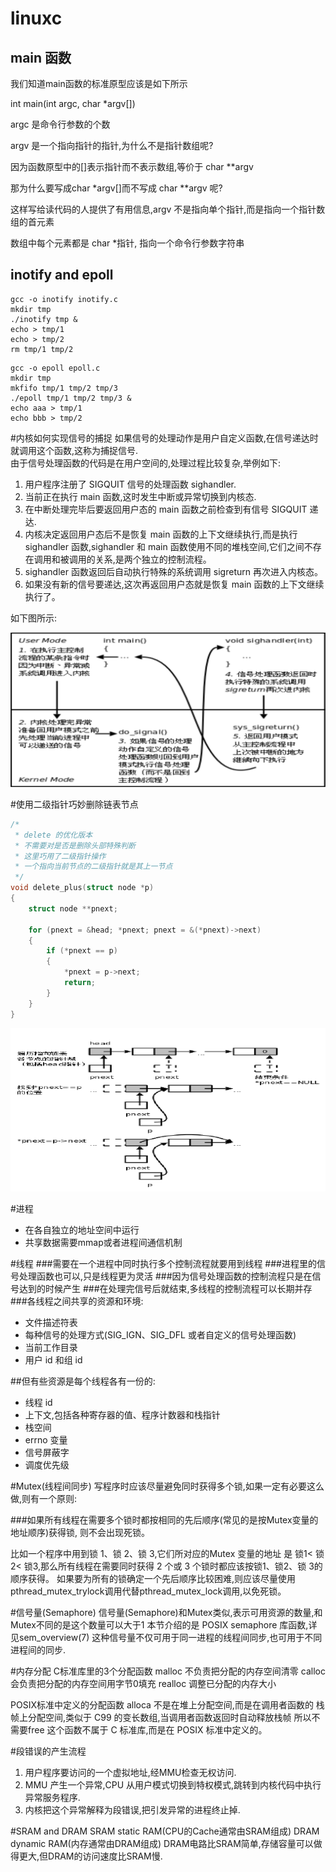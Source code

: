 # linuxc

## main 函数

我们知道main函数的标准原型应该是如下所示

int main(int argc, char *argv[])

argc 是命令行参数的个数

argv 是一个指向指针的指针,为什么不是指针数组呢?

因为函数原型中的[]表示指针而不表示数组,等价于 char **argv

那为什么要写成char *argv[]而不写成 char **argv 呢?

这样写给读代码的人提供了有用信息,argv 不是指向单个指针,而是指向一个指针数组的首元素

数组中每个元素都是 char *指针, 指向一个命令行参数字符串

## inotify and epoll

```shell
gcc -o inotify inotify.c
mkdir tmp
./inotify tmp &
echo > tmp/1
echo > tmp/2
rm tmp/1 tmp/2
```

```shell
gcc -o epoll epoll.c
mkdir tmp
mkfifo tmp/1 tmp/2 tmp/3
./epoll tmp/1 tmp/2 tmp/3 &
echo aaa > tmp/1
echo bbb > tmp/2 
```

#内核如何实现信号的捕捉
如果信号的处理动作是用户自定义函数,在信号递达时就调用这个函数,这称为捕捉信号.  
由于信号处理函数的代码是在用户空间的,处理过程比较复杂,举例如下:  

1. 用户程序注册了 SIGQUIT 信号的处理函数 sighandler.  
2. 当前正在执行 main 函数,这时发生中断或异常切换到内核态.  
3. 在中断处理完毕后要返回用户态的 main 函数之前检查到有信号 SIGQUIT 递达.  
4. 内核决定返回用户态后不是恢复 main 函数的上下文继续执行,而是执行 sighandler 函数,sighandler 和 main 函数使用不同的堆栈空间,它们之间不存在调用和被调用的关系,是两个独立的控制流程。  
5. sighandler 函数返回后自动执行特殊的系统调用 sigreturn 再次进入内核态。  
6. 如果没有新的信号要递达,这次再返回用户态就是恢复 main 函数的上下文继续执行了。  

如下图所示:

![kernel catch signal](./pngs/signal.png)


#使用二级指针巧妙删除链表节点
```c
/*
 * delete 的优化版本
 * 不需要对是否是删除头部特殊判断
 * 这里巧用了二级指针操作
 * 一个指向当前节点的二级指针就是其上一节点
 */
void delete_plus(struct node *p)
{
	struct node **pnext;

	for (pnext = &head; *pnext; pnext = &(*pnext)->next)
	{
		if (*pnext == p)
		{
			*pnext = p->next;
			return;
		}
	}
}
```

![delete](./pngs/delete.png)

#进程
+ 在各自独立的地址空间中运行
+ 共享数据需要mmap或者进程间通信机制

#线程
###需要在一个进程中同时执行多个控制流程就要用到线程
###进程里的信号处理函数也可以,只是线程更为灵活
###因为信号处理函数的控制流程只是在信号达到的时候产生
###在处理完信号后就结束,多线程的控制流程可以长期并存
###各线程之间共享的资源和环境:
+ 文件描述符表
+ 每种信号的处理方式(SIG_IGN、SIG_DFL 或者自定义的信号处理函数)
+ 当前工作目录
+ 用户 id 和组 id

##但有些资源是每个线程各有一份的:
+ 线程 id
+ 上下文,包括各种寄存器的值、程序计数器和栈指针
+ 栈空间
+ errno 变量
+ 信号屏蔽字
+ 调度优先级

#Mutex(线程间同步)
写程序时应该尽量避免同时获得多个锁,如果一定有必要这么做,则有一个原则:

###如果所有线程在需要多个锁时都按相同的先后顺序(常见的是按Mutex变量的地址顺序)获得锁, 则不会出现死锁。

比如一个程序中用到锁 1、锁 2、锁 3,它们所对应的Mutex 变量的地址
是 锁1< 锁2< 锁3,那么所有线程在需要同时获得 2 个或 3 个锁时都应该按锁1、锁2、锁 3的顺序获得。
如果要为所有的锁确定一个先后顺序比较困难,则应该尽量使用 pthread_mutex_trylock调用代替pthread_mutex_lock调用,以免死锁。

#信号量(Semaphore)
信号量(Semaphore)和Mutex类似,表示可用资源的数量,和Mutex不同的是这个数量可以大于1
本节介绍的是 POSIX semaphore 库函数,详见sem_overview(7)
这种信号量不仅可用于同一进程的线程间同步,也可用于不同进程间的同步.

#内存分配
C标准库里的3个分配函数
malloc 不负责把分配的内存空间清零
calloc 会负责把分配的内存空间用字节0填充
realloc 调整已分配的内存大小

POSIX标准中定义的分配函数
alloca
不是在堆上分配空间,而是在调用者函数的
栈帧上分配空间,类似于 C99 的变长数组,当调用者函数返回时自动释放栈帧
所以不需要free
这个函数不属于 C 标准库,而是在 POSIX 标准中定义的。

#段错误的产生流程
1. 用户程序要访问的一个虚拟地址,经MMU检查无权访问.
2. MMU 产生一个异常,CPU 从用户模式切换到特权模式,跳转到内核代码中执行异常服务程序.
3. 内核把这个异常解释为段错误,把引发异常的进程终止掉.

#SRAM and DRAM
SRAM static RAM(CPU的Cache通常由SRAM组成)
DRAM dynamic RAM(内存通常由DRAM组成)
DRAM电路比SRAM简单,存储容量可以做得更大,但DRAM的访问速度比SRAM慢.
